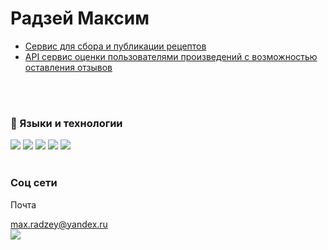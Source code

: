 # Радзей Максим

 <ul>
  <li><a href='https://github.com/MaxRadzey/foodgram-project-react'>Сервис для сбора и публикации рецептов</a></li>
  <li><a href='https://github.com/MaxRadzey/api_yamdb'>API сервис оценки пользователями произведений с возможностью оставления отзывов</a></li>
  <br>

 </ul>
 <br>

### 🎹 Языки и технологии
![](https://img.shields.io/badge/Python-3776AB?style=for-the-badge&logo=python&logoColor=white)
![](https://img.shields.io/badge/Django-092E20?style=for-the-badge&logo=django&logoColor=green)
![](https://img.shields.io/badge/PostgreSQL-316192?style=for-the-badge&logo=postgresql&logoColor=white)
![](https://img.shields.io/badge/SQLite-07405E?style=for-the-badge&logo=sqlite&logoColor=white)
![](https://img.shields.io/badge/Docker-2CA5E0?style=for-the-badge&logo=docker&logoColor=white)
<br><br>

### Соц сети
Почта
<!-- max.radzey@yandex.ru -->
[max.radzey\@yandex.ru](mailto:max.radzey@yandex.ru?subject=Test)
<br>
<a href='https://t.me/max_rrr'>![](https://img.shields.io/badge/Telegram-2CA5E0?style=for-the-badge&logo=telegram&logoColor=white)</a>